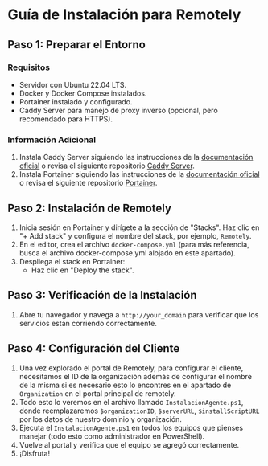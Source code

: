 # Guía de Instalación para Remotely

## Paso 1: Preparar el Entorno

### Requisitos

- Servidor con Ubuntu 22.04 LTS.
- Docker y Docker Compose instalados.
- Portainer instalado y configurado.
- Caddy Server para manejo de proxy inverso (opcional, pero recomendado para HTTPS).

### Información Adicional

1. Instala Caddy Server siguiendo las instrucciones de la [documentación oficial](https://caddyserver.com/docs/install) o revisa el siguiente repositorio [Caddy Server]().
2. Instala Portainer siguiendo las instrucciones de la [documentación oficial](https://docs.portainer.io/) o revisa el siguiente repositorio [Portainer]().

## Paso 2: Instalación de Remotely

1. Inicia sesión en Portainer y dirígete a la sección de "Stacks". Haz clic en "+ Add stack" y configura el nombre del stack, por ejemplo, `Remotely`.
2. En el editor, crea el archivo `docker-compose.yml` (para más referencia, busca el archivo docker-compose.yml alojado en este apartado).
3. Despliega el stack en Portainer:
    - Haz clic en "Deploy the stack".

## Paso 3: Verificación de la Instalación

1. Abre tu navegador y navega a `http://your_domain` para verificar que los servicios están corriendo correctamente.

## Paso 4: Configuración del Cliente 

1. Una vez explorado el portal de Remotely, para configurar el cliente, necesitamos el ID de la organización además de configurar el nombre de la misma si es necesario esto lo encontres en el apartado de `Organization` en el portal principal de remotely.
2. Todo esto lo veremos en el archivo llamado `InstalacionAgente.ps1`, donde reemplazaremos `$organizationID`, `$serverURL`, `$installScriptURL` por los datos de nuestro dominio y organización.
3. Ejecuta el `InstalacionAgente.ps1` en todos los equipos que pienses manejar (todo esto como administrador en PowerShell).
4. Vuelve al portal y verifica que el equipo se agregó correctamente.
5. ¡Disfruta!
